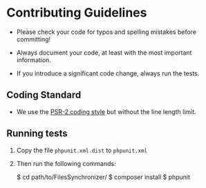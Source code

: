 Contributing Guidelines
=======================

* Please check your code for typos and spelling mistakes before committing!

* Always document your code, at least with the most important information.

* If you introduce a significant code change, always run the tests.


Coding Standard
---------------

* We use the [PSR-2 coding style][1] but without the line length limit.


Running tests
-------------

1. Copy the file `phpunit.xml.dist` to `phpunit.xml`

2. Then run the following commands:

    $ cd path/to/FilesSynchronizer/
    $ composer install
    $ phpunit


  [1]: https://github.com/php-fig/fig-standards/blob/master/accepted/PSR-2-coding-style-guide.md
